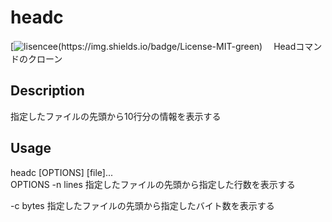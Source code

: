 # headc
[![lisencee(https://img.shields.io/badge/License-MIT-green)]()
　Headコマンドのクローン

## Description
指定したファイルの先頭から10行分の情報を表示する

## Usage
headc [OPTIONS] [file]...<br />
OPTIONS
-n lines      指定したファイルの先頭から指定した行数を表示する<br />

-c bytes      指定したファイルの先頭から指定したバイト数を表示する
